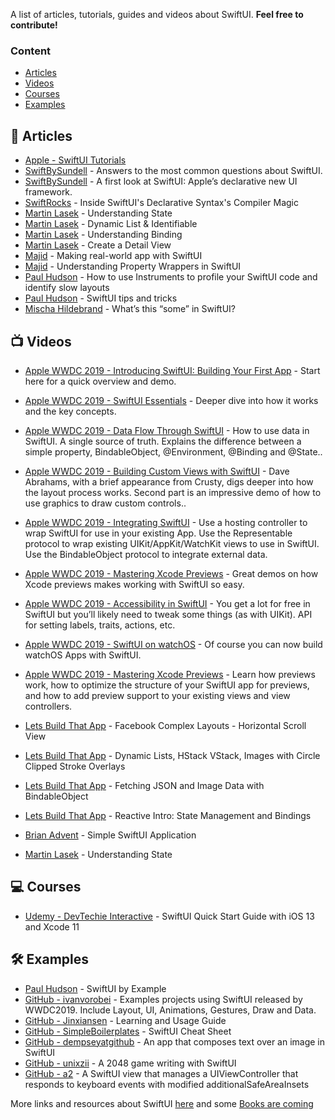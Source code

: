 A list of articles, tutorials, guides and videos about SwiftUI. **Feel free to contribute!**

### Content
- [Articles](#articles)
- [Videos](#videos)
- [Courses](#courses)
- [Examples](#examples)


## 📝 Articles 

* [Apple - SwiftUI Tutorials](https://developer.apple.com/tutorials/swiftui/tutorials)
* [SwiftBySundell](https://wwdcbysundell.com/2019/swiftui-common-questions/) - Answers to the most common questions about SwiftUI.
* [SwiftBySundell](https://wwdcbysundell.com/2019/swiftui-first-look/) - A first look at SwiftUI: Apple’s declarative new UI framework.
* [SwiftRocks](https://swiftrocks.com/inside-swiftui-compiler-magic.html) - Inside SwiftUI's Declarative Syntax's Compiler Magic
* [Martin Lasek](https://medium.com/@martinlasek/swiftui-understanding-state-8afa23fd9f1f) - Understanding State
* [Martin Lasek](https://medium.com/@martinlasek/swiftui-dynamic-list-identifiable-73c56215f9ff) - Dynamic List & Identifiable
* [Martin Lasek](https://medium.com/@martinlasek/swiftui-understanding-binding-8e20269a76bc) - Understanding Binding
* [Martin Lasek](https://medium.com/@martinlasek/swiftui-detail-view-44772246fa2a) - Create a Detail View
* [Majid](https://mecid.github.io/2019/06/05/swiftui-making-real-world-app/) - Making real-world app with SwiftUI
* [Majid](https://mecid.github.io/2019/06/12/understanding-property-wrappers-in-swiftui/) - Understanding Property Wrappers in SwiftUI
* [Paul Hudson](https://www.hackingwithswift.com/quick-start/swiftui/how-to-use-instruments-to-profile-your-swiftui-code-and-identify-slow-layouts) - How to use Instruments to profile your SwiftUI code and identify slow layouts
* [Paul Hudson](https://www.hackingwithswift.com/quick-start/swiftui/swiftui-tips-and-tricks) - SwiftUI tips and tricks
* [Mischa Hildebrand](https://medium.com/@PhiJay/whats-this-some-in-swiftui-34e2c126d4c4) - What’s this “some” in SwiftUI?


## 📺 Videos

* [Apple WWDC 2019 - Introducing SwiftUI: Building Your First App](https://developer.apple.com/videos/play/wwdc2019/204/) - Start here for a quick overview and demo.
* [Apple WWDC 2019 - SwiftUI Essentials](https://developer.apple.com/videos/play/wwdc2019/216/) - Deeper dive into how it works and the key concepts.
* [Apple WWDC 2019 - Data Flow Through SwiftUI](https://developer.apple.com/videos/play/wwdc2019/226/) - How to use data in SwiftUI. A single source of truth. Explains the difference between a simple property, BindableObject, @Environment, @Binding and @State..
* [Apple WWDC 2019 - Building Custom Views with SwiftUI](https://developer.apple.com/videos/play/wwdc2019/237/) - Dave Abrahams, with a brief appearance from Crusty, digs deeper into how the layout process works. Second part is an impressive demo of how to use graphics to draw custom controls..
* [Apple WWDC 2019 - Integrating SwiftUI](https://developer.apple.com/videos/play/wwdc2019/231/) - Use a hosting controller to wrap SwiftUI for use in your existing App. Use the Representable protocol to wrap existing UIKit/AppKit/WatchKit views to use in SwiftUI. Use the BindableObject protocol to integrate external data.
* [Apple WWDC 2019 - Mastering Xcode Previews](https://developer.apple.com/videos/play/wwdc2019/233/) - Great demos on how Xcode previews makes working with SwiftUI so easy.
* [Apple WWDC 2019 - Accessibility in SwiftUI](https://developer.apple.com/videos/play/wwdc2019/238/) - You get a lot for free in SwiftUI but you’ll likely need to tweak some things (as with UIKit). API for setting labels, traits, actions, etc.
* [Apple WWDC 2019 - SwiftUI on watchOS](https://developer.apple.com/videos/play/wwdc2019/219/) - Of course you can now build watchOS Apps with SwiftUI.
* [Apple WWDC 2019 - Mastering Xcode Previews](https://developer.apple.com/videos/play/wwdc2019/233) - Learn how previews work, how to optimize the structure of your SwiftUI app for previews, and how to add preview support to your existing views and view controllers.

* [Lets Build That App](https://www.youtube.com/watch?v=7QgPpvqTfeo) - Facebook Complex Layouts - Horizontal Scroll View
* [Lets Build That App](https://www.youtube.com/watch?v=bz6GTYaIQXU) - Dynamic Lists, HStack VStack, Images with Circle Clipped Stroke Overlays
* [Lets Build That App](https://www.youtube.com/watch?v=xT4wGOc2jd4) - Fetching JSON and Image Data with BindableObject
* [Lets Build That App](https://www.youtube.com/watch?v=l7vkP6WW6Yk) - Reactive Intro: State Management and Bindings
* [Brian Advent](https://www.youtube.com/watch?v=Pfw7zWxchQc) - Simple SwiftUI Application
* [Martin Lasek](https://www.youtube.com/watch?v=KD4OAjQJYPc) - Understanding State


## 💻 Courses

* [Udemy - DevTechie Interactive](https://www.udemy.com/swiftui-quick-start-guide-with-ios-13-and-xcode-11/) - SwiftUI Quick Start Guide with iOS 13 and Xcode 11


## 🛠 Examples

* [Paul Hudson](https://www.hackingwithswift.com/quick-start/swiftui/) - SwiftUI by Example
* [GitHub - ivanvorobei](https://github.com/ivanvorobei/SwiftUI) - Examples projects using SwiftUI released by WWDC2019. Include Layout, UI, Animations, Gestures, Draw and Data.
* [GitHub - Jinxiansen](https://github.com/Jinxiansen/SwiftUI) - Learning and Usage Guide
* [GitHub - SimpleBoilerplates](https://github.com/SimpleBoilerplates/SwiftUI-Cheat-Sheet) - SwiftUI Cheat Sheet
* [GitHub - dempseyatgithub](https://github.com/dempseyatgithub/MemeMaker) - An app that composes text over an image in SwiftUI
* [GitHub - unixzii](https://github.com/unixzii/SwiftUI-2048) - A 2048 game writing with SwiftUI
* [GitHub - a2](https://github.com/a2/KeyboardAvoiding) - A SwiftUI view that manages a UIViewController that responds to keyboard events with modified additionalSafeAreaInsets


More links and resources about SwiftUI [here](https://github.com/Juanpe/About-SwiftUI) and some [Books are coming](https://store.raywenderlich.com/products/advanced-ios-summer-bundle-2019)
